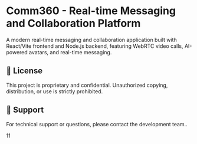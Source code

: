 # Comm360 - Real-time Messaging and Collaboration Platform

A modern real-time messaging and collaboration application built with React/Vite frontend and Node.js backend, featuring WebRTC video calls, AI-powered avatars, and real-time messaging.

## 📝 License

This project is proprietary and confidential. Unauthorized copying, distribution, or use is strictly prohibited.

## 🤝 Support

For technical support or questions, please contact the development team..

11